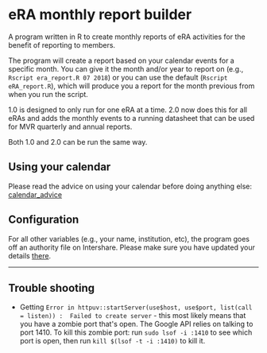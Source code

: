 # eRA monthly report builder

A program written in R to create monthly reports of eRA activities for the benefit of reporting to members. 

The program will create a report based on your calendar events for a specific month. You can give it the month and/or year to report on (e.g., `Rscript era_report.R 07 2018`) or you can use the default (`Rscript eRA_report.R`), which will produce you a report for the month previous from when you run the script.

1.0 is designed to only run for one eRA at a time. 2.0 now does this for all eRAs and adds the monthly events to a running datasheet that can be used for MVR quarterly and annual reports. 

Both 1.0 and 2.0 can be run the same way. 


## Using your calendar
Please read the advice on using your calendar before doing anything else: [calendar_advice](https://github.com/paddytobias/era_report/blob/master/calendar_advice.md)

## Configuration
For all other variables (e.g., your name, institution, etc), the program goes off an authority file on Intershare. Please make sure you have updated your details [there](https://docs.google.com/spreadsheets/d/1G2YadcphdT1xkf6VJLiF-zvaLYd3a113avNJCMsB930/edit?usp=sharing).


---

## Trouble shooting
* Getting ```Error in httpuv::startServer(use$host, use$port, list(call = listen)) : 
Failed to create server``` - this most likely means that you have a zombie port that's open. The Google API relies on talking to port 1410. To kill this zombie port: run `sudo lsof -i :1410` to see which port is open, then run `kill $(lsof -t -i :1410)` to kill it. 
